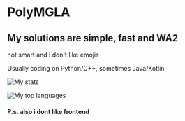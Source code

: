 # PolyMGLA
## My solutions are simple, fast and WA2
not smart and i don't like emojis

Usually coding on Python/C++, sometimes Java/Kotlin

![My stats](https://github-readme-stats.vercel.app/api?username=PolyMGLA&show_icons=true&theme=radical)

![My top languages](https://github-readme-stats.vercel.app/api/top-langs/?username=PolyMGLA&layout=compact&theme=dracula)

#### P.s. also i dont like frontend